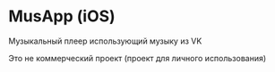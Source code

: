 # MusApp (iOS)
Музыкальный плеер использующий музыку из VK

Это не коммерческий проект (проект для личного использования)
